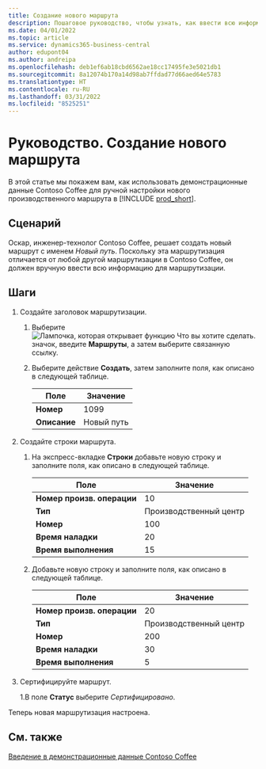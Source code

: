 ```yaml
---
title: Создание нового маршрута
description: Пошаговое руководство, чтобы узнать, как ввести всю информацию для нового маршрута вручную в Business Central.
ms.date: 04/01/2022
ms.topic: article
ms.service: dynamics365-business-central
author: edupont04
ms.author: andreipa
ms.openlocfilehash: deb1ef6ab18cbd6562ae18cc17495fe3e5021db1
ms.sourcegitcommit: 8a12074b170a14d98ab7ffdad77d66aed64e5783
ms.translationtype: HT
ms.contentlocale: ru-RU
ms.lasthandoff: 03/31/2022
ms.locfileid: "8525251"
---
```

# <a name="walkthrough-create-a-new-routing"></a>Руководство. Создание нового маршрута

В этой статье мы покажем вам, как использовать демонстрационные данные Contoso Coffee для ручной настройки нового производственного маршрута в [!INCLUDE [prod_short](../includes/prod_short.md)].  

## <a name="scenario"></a>Сценарий

Оскар, инженер-технолог Contoso Coffee, решает создать новый маршрут с именем *Новый путь*. Поскольку эта маршрутизация отличается от любой другой маршрутизации в Contoso Coffee, он должен вручную ввести всю информацию для маршрутизации.  

## <a name="steps"></a>Шаги

1. Создайте заголовок маршрутизации.  

    1. Выберите ![Лампочка, которая открывает функцию Что вы хотите сделать.](../media/ui-search/search_small.png "Что вы хотите сделать") значок, введите **Маршруты**, а затем выберите связанную ссылку.  

    2. Выберите действие **Создать**, затем заполните поля, как описано в следующей таблице.  

        |Поле  |Значение  |
        |---------|---------|
        |**Номер** |1099|
        |**Описание** |Новый путь|
2. Создайте строки маршрута.

    1. На экспресс-вкладке **Строки** добавьте новую строку и заполните поля, как описано в следующей таблице.  

        |Поле  |Значение  |
        |---------|---------|
        |**Номер произв. операции** |10|
        |**Тип** |Производственный центр|
        |**Номер** |100|
        |**Время наладки** |20|
        |**Время выполнения** |15|

    2. Добавьте новую строку и заполните поля, как описано в следующей таблице.  

        |Поле  |Значение  |
        |---------|---------|
        |**Номер произв. операции** |20|
        |**Тип** |Производственный центр|
        |**Номер** |200|
        |**Время наладки** |30|
        |**Время выполнения** |5|
3. Сертифицируйте маршрут.

    1.В поле **Статус** выберите *Сертифицировано*.  

Теперь новая маршрутизация настроена.  

## <a name="see-also"></a>См. также

[Введение в демонстрационные данные Contoso Coffee](contoso-coffee-intro.md)  
